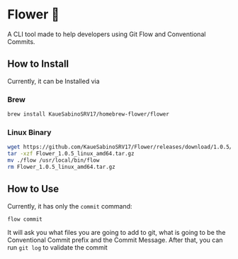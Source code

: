 # Flower 🌻

A CLI tool made to help developers using Git Flow and Conventional Commits.

## How to Install

Currently, it can be Installed via

### Brew

````bash
brew install KaueSabinoSRV17/homebrew-flower/flower
``````

### Linux Binary

```bash
wget https://github.com/KaueSabinoSRV17/Flower/releases/download/1.0.5/Flower_1.0.5_linux_amd64.tar.gz
tar -xzf Flower_1.0.5_linux_amd64.tar.gz
mv ./flow /usr/local/bin/flow
rm Flower_1.0.5_linux_amd64.tar.gz
```

## How to Use

Currently, it has only the `commit` command:

````bash
flow commit
``````

It will ask you what files you are going to add to git, what is going to be the Conventional Commit prefix
and the Commit Message. After that, you can run `git log` to validate the commit

